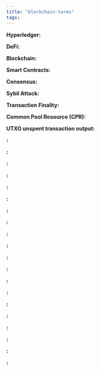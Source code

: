 ```yaml
---
title: "blockchain-terms"
tags: 
---
```


**Hyperledger:**

**DeFi:**

**Blockchain:**

**Smart Contracts:**

**Consensus:**

**Sybil Attack:**

**Transaction Finality:**

**Common Pool Resource (CPR):**

**UTXO unspent transaction output:**

**:**

**:**

**:**

**:**

**:**

**:**

**:**

**:**

**:**

**:**

**:**

**:**

**:**

**:**

**:**

**:**

**:**

**:**

**:**

**:**